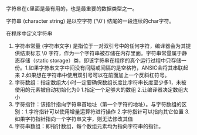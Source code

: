 
字符串在c里面是最有用的，也是最重要的数据类型之一。

字符串 (character string) 是以空字符 ('\0') 结尾的一段连续的char字符。

在程序中定义字符串

1) 字符串常量 (字符串文字) 是指位于一对双引号中的任何字符，编译器会为其提供结束标志 \0 字符，作为一个字符串被存储在内存里面。字符串常量属于静态存储（static storage）类，即该字符串在程序的真个运行过程中只存储一份。1.如果字符串文字中间没有间隔或间隔的是空格符，ANSIC会将其串联起来 2.如果想在字符串中使用双引号可以在前面加上一个反斜杠符号。
2) 字符数组：指定数组大小时一定要确保数组长度比字符串长度至少多1，未被使用的元素被自动初始化为0 1.指定一个足够大的数组 2.让编译器决定数组大小
3) 字符指针：该指针指向字符串首地址（第一个字符的地址）。与字符数组的区别：1.字符指针可以使用增量运算符进行操作 2.字符指针可以指向其它位置 3.如果字符指针指向一个字符串文字，则无法修改其值
4) 字符串数组：即指针数组，每个数组元素均为指向字符串的指针。

